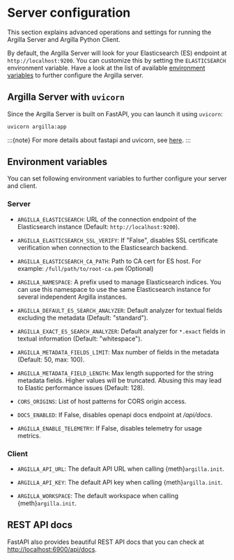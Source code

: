 # Server configuration

This section explains advanced operations and settings for running the Argilla Server and Argilla Python Client.

By default, the Argilla Server will look for your Elasticsearch (ES) endpoint at `http://localhost:9200`. You can customize this by setting the `ELASTICSEARCH` environment variable. Have a look at the list of available [environment variables](#environment-variables) to further configure the Argilla server.

## Argilla Server with `uvicorn`

Since the Argilla Server is built on FastAPI, you can launch it using `uvicorn`:

```bash
uvicorn argilla:app
```

:::{note}
For more details about fastapi and uvicorn, see [here](https://fastapi.tiangolo.com/deployment/manually/#run-a-server-manually-uvicorn).
:::


## Environment variables

You can set following environment variables to further configure your server and client.

### Server

- `ARGILLA_ELASTICSEARCH`: URL of the connection endpoint of the Elasticsearch instance (Default: `http://localhost:9200`).

- `ARGILLA_ELASTICSEARCH_SSL_VERIFY`: If "False", disables SSL certificate verification when connection to the Elasticsearch backend.

- `ARGILLA_ELASTICSEARCH_CA_PATH`: Path to CA cert for ES host. For example: `/full/path/to/root-ca.pem` (Optional)

- `ARGILLA_NAMESPACE`: A prefix used to manage Elasticsearch indices. You can use this namespace to use the same Elasticsearch instance for several independent Argilla instances.

- `ARGILLA_DEFAULT_ES_SEARCH_ANALYZER`: Default analyzer for textual fields excluding the metadata (Default: "standard").

- `ARGILLA_EXACT_ES_SEARCH_ANALYZER`: Default analyzer for `*.exact` fields in textual information (Default: "whitespace").

- `ARGILLA_METADATA_FIELDS_LIMIT`: Max number of fields in the metadata (Default: 50, max: 100).

- `ARGILLA_METADATA_FIELD_LENGTH`: Max length supported for the string metadata fields. Higher values will be truncated. Abusing this may lead to Elastic performance issues (Default: 128).

- `CORS_ORIGINS`: List of host patterns for CORS origin access.

- `DOCS_ENABLED`: If False, disables openapi docs endpoint at */api/docs*.

- `ARGILLA_ENABLE_TELEMETRY`: If False, disables telemetry for usage metrics.


### Client

- `ARGILLA_API_URL`: The default API URL when calling {meth}`argilla.init`.

- `ARGILLA_API_KEY`: The default API key when calling {meth}`argilla.init`.

- `ARGILLA_WORKSPACE`: The default workspace when calling {meth}`argilla.init`.

## REST API docs

FastAPI also provides beautiful REST API docs that you can check at [http://localhost:6900/api/docs](http://localhost:6900/api/docs).
